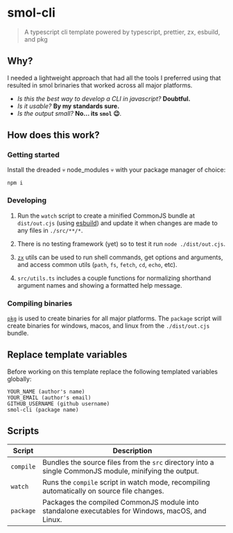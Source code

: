 # smol-cli

> A typescript cli template powered by typescript, prettier, zx, esbuild, and pkg

## Why?

I needed a lightweight approach that had all the tools I preferred using that resulted in smol brinaries that worked across all major platforms.

- _Is this the best way to develop a CLI in javascript?_ **Doubtful.**
- _Is it usable?_ **By my standards sure.**
- _Is the output small?_ **No... its `smol` :wink:**.

## How does this work?

### Getting started

Install the dreaded :skull: node_modules :skull: with your package manager of choice:

```
npm i
```

### Developing

1. Run the `watch` script to create a minified CommonJS bundle at `dist/out.cjs` (using [esbuild](https://github.com/evanw/esbuild)) and update it when changes are made to any files in `./src/**/*`.

2. There is no testing framework (yet) so to test it run `node ./dist/out.cjs`.

3. [`zx`](https://github.com/google/zx) utils can be used to run shell commands, get options and arguments, and access common utils (`path`, `fs`, `fetch`, `cd`, `echo`, etc).

4. `src/utils.ts` includes a couple functions for normalizing shorthand argument names and showing a formatted help message.

### Compiling binaries

[`pkg`](https://github.com/vercel/pkg) is used to create binaries for all major platforms. The `package` script will create binaries for windows, macos, and linux from the `./dist/out.cjs` bundle.

## Replace template variables

Before working on this template replace the following templated variables globally:

```
YOUR_NAME (author's name)
YOUR_EMAIL (author's email)
GITHUB_USERNAME (github username)
smol-cli (package name)
```

## Scripts

| Script    | Description                                                                                            |
| --------- | ------------------------------------------------------------------------------------------------------ |
| `compile` | Bundles the source files from the `src` directory into a single CommonJS module, minifying the output. |
| `watch`   | Runs the `compile` script in watch mode, recompiling automatically on source file changes.             |
| `package` | Packages the compiled CommonJS module into standalone executables for Windows, macOS, and Linux.       |
